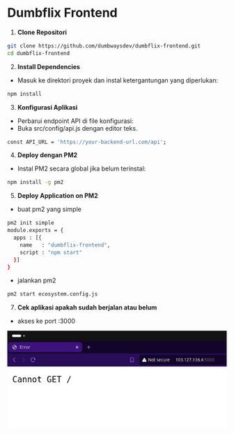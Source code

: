 # Dumbflix Frontend

1. **Clone Repositori**
```bash
git clone https://github.com/dumbwaysdev/dumbflix-frontend.git
cd dumbflix-frontend
```

2. **Install Dependencies**
- Masuk ke direktori proyek dan instal ketergantungan yang diperlukan:
```bash
npm install
```

3. **Konfigurasi Aplikasi**
- Perbarui endpoint API di file konfigurasi:
- Buka src/config/api.js dengan editor teks.

```bash
const API_URL = 'https://your-backend-url.com/api';
```

4. **Deploy dengan PM2**
- Instal PM2 secara global jika belum terinstal:
```bash
npm install -g pm2
```

5. **Deploy Application on PM2**
- buat pm2 yang simple

```bash
pm2 init simple
module.exports = {
  apps : [{
    name   : "dumbflix-frontend",
    script : "npm start"
  }]
}
```
- jalankan pm2
```bash
pm2 start ecosystem.config.js
```

7. **Cek aplikasi apakah sudah berjalan atau belum**
- akses ke port :3000

![ssh-b](img/backend.png) <br>